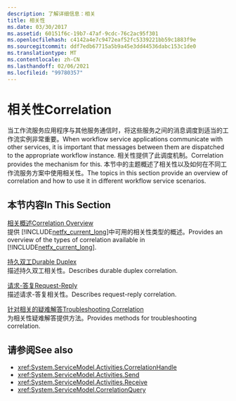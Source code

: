 ```yaml
---
description: 了解详细信息：相关
title: 相关性
ms.date: 03/30/2017
ms.assetid: 60151f6c-19b7-47af-9cdc-76c2ac95f301
ms.openlocfilehash: c4142a4e7c9472eaf52fc5339221bb59c1883f9e
ms.sourcegitcommit: ddf7edb67715a5b9a45e3dd44536dabc153c1de0
ms.translationtype: MT
ms.contentlocale: zh-CN
ms.lasthandoff: 02/06/2021
ms.locfileid: "99780357"
---
```

# <a name="correlation"></a><span data-ttu-id="f03c5-103">相关性</span><span class="sxs-lookup"><span data-stu-id="f03c5-103">Correlation</span></span>

<span data-ttu-id="f03c5-104">当工作流服务应用程序与其他服务通信时，将这些服务之间的消息调度到适当的工作流实例非常重要。</span><span class="sxs-lookup"><span data-stu-id="f03c5-104">When workflow service applications communicate with other services, it is important that messages between them are dispatched to the appropriate workflow instance.</span></span> <span data-ttu-id="f03c5-105">相关性提供了此调度机制。</span><span class="sxs-lookup"><span data-stu-id="f03c5-105">Correlation provides the mechanism for this.</span></span> <span data-ttu-id="f03c5-106">本节中的主题概述了相关性以及如何在不同工作流服务方案中使用相关性。</span><span class="sxs-lookup"><span data-stu-id="f03c5-106">The topics in this section provide an overview of correlation and how to use it in different workflow service scenarios.</span></span>  
  
## <a name="in-this-section"></a><span data-ttu-id="f03c5-107">本节内容</span><span class="sxs-lookup"><span data-stu-id="f03c5-107">In This Section</span></span>  

 [<span data-ttu-id="f03c5-108">相关概述</span><span class="sxs-lookup"><span data-stu-id="f03c5-108">Correlation Overview</span></span>](correlation-overview.md)  
 <span data-ttu-id="f03c5-109">提供 [!INCLUDE[netfx_current_long](../../../../includes/netfx-current-long-md.md)]中可用的相关性类型的概述。</span><span class="sxs-lookup"><span data-stu-id="f03c5-109">Provides an overview of the types of correlation available in [!INCLUDE[netfx_current_long](../../../../includes/netfx-current-long-md.md)].</span></span>  
  
 [<span data-ttu-id="f03c5-110">持久双工</span><span class="sxs-lookup"><span data-stu-id="f03c5-110">Durable Duplex</span></span>](durable-duplex-correlation.md)  
 <span data-ttu-id="f03c5-111">描述持久双工相关性。</span><span class="sxs-lookup"><span data-stu-id="f03c5-111">Describes durable duplex correlation.</span></span>
  
 [<span data-ttu-id="f03c5-112">请求-答复</span><span class="sxs-lookup"><span data-stu-id="f03c5-112">Request-Reply</span></span>](request-reply-correlation.md)  
 <span data-ttu-id="f03c5-113">描述请求-答复相关性。</span><span class="sxs-lookup"><span data-stu-id="f03c5-113">Describes request-reply correlation.</span></span>  
  
 [<span data-ttu-id="f03c5-114">针对相关的疑难解答</span><span class="sxs-lookup"><span data-stu-id="f03c5-114">Troubleshooting Correlation</span></span>](troubleshooting-correlation.md)  
 <span data-ttu-id="f03c5-115">为相关性疑难解答提供方法。</span><span class="sxs-lookup"><span data-stu-id="f03c5-115">Provides methods for troubleshooting correlation.</span></span>  
  
## <a name="see-also"></a><span data-ttu-id="f03c5-116">请参阅</span><span class="sxs-lookup"><span data-stu-id="f03c5-116">See also</span></span>

- <xref:System.ServiceModel.Activities.CorrelationHandle>
- <xref:System.ServiceModel.Activities.Send>
- <xref:System.ServiceModel.Activities.Receive>
- <xref:System.ServiceModel.CorrelationQuery>
